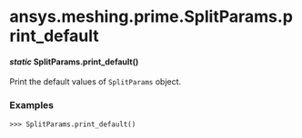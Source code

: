 # ansys.meshing.prime.SplitParams.print_default



#### *static* SplitParams.print_default()

Print the default values of `SplitParams` object.

### Examples

```pycon
>>> SplitParams.print_default()
```

<!-- !! processed by numpydoc !! -->
